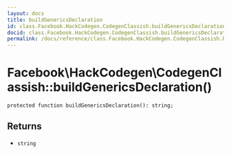 ```yaml
---
layout: docs
title: buildGenericsDeclaration
id: class.Facebook.HackCodegen.CodegenClassish.buildGenericsDeclaration
docid: class.Facebook.HackCodegen.CodegenClassish.buildGenericsDeclaration
permalink: /docs/reference/class.Facebook.HackCodegen.CodegenClassish.buildGenericsDeclaration.md
---
```

# Facebook\\HackCodegen\\CodegenClassish::buildGenericsDeclaration()




``` Hack
protected function buildGenericsDeclaration(): string;
```




## Returns




- ` string `